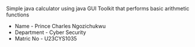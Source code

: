 Simple java calculator using java GUI Toolkit that performs basic arithmetic functions


- Name - Prince Charles Ngozichukwu 
- Department - Cyber Security
- Matric No - U23CYS1035
